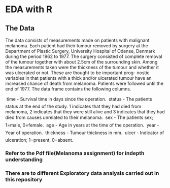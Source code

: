# EDA with R 

## The Data
The data consists of measurements made on patients with malignant melanoma. Each patient had their tumour removed by surgery at the Department of Plastic Surgery, University Hospital of Odense, Denmark during the period 1962 to 1977. The surgery consisted of complete removal of the tumour together with about 2.5cm of the surrounding skin. Among the measurements taken were the thickness of the tumour and whether it was ulcerated or not. These are thought to be important prog- nostic variables in that patients with a thick and/or ulcerated tumour have an increased chance of death from melanoma. Patients were followed until the end of 1977. The data frame contains the following columns.

 time - Survival time in days since the operation.
 status - The patients status at the end of the study. 1 indicates that they had
died from melanoma, 2 indicates that they were still alive and 3 indicates that they
had died from causes unrelated to their melanoma.
 sex - The patients sex; 1=male, 0=female.
 age - Age in years at the time of the operation.
 year - Year of operation.
 thickness - Tumour thickness in mm.
 ulcer - Indicator of ulceration; 1=present, 0=absent.

### Refer to the Pdf file(Melanoma assignment) for indepth understanding ###
### There are to different Exploratory data analysis carried out in this repository ###


